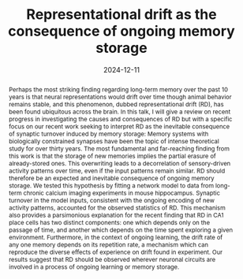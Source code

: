 ---
title: Representational drift as the consequence of ongoing memory storage

event: Lab visit at Prof. Douglas Zhou and Prof. Songting Li's research group
event_url: https://ins.sjtu.edu.cn/seminars/2619

location: Institute of Natural Sciences, Shanghai Jiao Tong University

address:
  city: Shanghai
  region: Minhang District
  postcode: '200240'
  country: China

summary: A contributed talk at INS-SJTU Seminar in Mathematical Biology on representational drift in the hippocampus and olfactory circuits.
abstract: 'Perhaps the most striking finding regarding long-term memory over the past 10 years is that neural representations would drift over time though animal behavior remains stable, and this phenomenon, dubbed representational drift (RD), has been found ubiquitous across the brain. In this talk, I will give a review on recent progress in investigating the causes and consequences of RD but with a specific focus on our recent work seeking to interpret RD as the inevitable consequence of synaptic turnover induced by memory storage:

Memory systems with biologically constrained synapses have been the topic of intense theoretical study for over thirty years. The most fundamental and far-reaching finding from this work is that the storage of new memories implies the partial erasure of already-stored ones. This overwriting leads to a decorrelation of sensory-driven activity patterns over time, even if the input patterns remain similar. RD should therefore be an expected and inevitable consequence of ongoing memory storage. We tested this hypothesis by fitting a network model to data from long-term chronic calcium imaging experiments in mouse hippocampus. Synaptic turnover in the model inputs, consistent with the ongoing encoding of new activity patterns, accounted for the observed statistics of RD. This mechanism also provides a parsimonious explanation for the recent finding that RD in CA1 place cells has two distinct components: one which depends only on the passage of time, and another which depends on the time spent exploring a given environment. Furthermore, in the context of ongoing learning, the drift rate of any one memory depends on its repetition rate, a mechanism which can reproduce the diverse effects of experience on drift found in experiment. Our results suggest that RD should be observed wherever neuronal circuits are involved in a process of ongoing learning or memory storage.'

# Talk start and end times.
#   End time can optionally be hidden by prefixing the line with `#`.
date: '2024-12-11'
date_end: '2024-12-11'
all_day: True

# Schedule page publish date (NOT talk date).
publishDate: '2024-12-02'

authors: []
tags: []

# Is this a featured talk? (true/false)
featured: true

image:
  caption: 'Image credit: [**Unsplash**](https://unsplash.com/photos/bzdhc5b3Bxs)'
  focal_point: Right

links:
  - icon: twitter
    icon_pack: fab
    name: Follow
    url: https://x.com/zoulicheng
url_code: ''
url_pdf: ''
url_slides: ''
url_video: ''

# Markdown Slides (optional).
#   Associate this talk with Markdown slides.
#   Simply enter your slide deck's filename without extension.
#   E.g. `slides = "example-slides"` references `content/slides/example-slides.md`.
#   Otherwise, set `slides = ""`.
slides: example

# Projects (optional).
#   Associate this post with one or more of your projects.
#   Simply enter your project's folder or file name without extension.
#   E.g. `projects = ["internal-project"]` references `content/project/deep-learning/index.md`.
#   Otherwise, set `projects = []`.
projects:
  - example
---